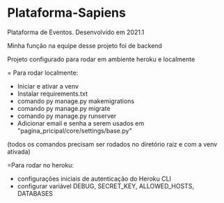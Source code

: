 # Plataforma-Sapiens
Plataforma de Eventos. Desenvolvido em 2021.1 

Minha função na equipe desse projeto foi de backend

Projeto configurado para rodar em ambiente heroku e localmente

= Para rodar localmente:
- Iniciar e ativar a venv
- Instalar requirements.txt
- comando py manage.py makemigrations
- comando py manage.py migrate
- comando py manage.py runserver
- Adicionar email e senha a serem usados em "pagina_pricipal/core/settings/base.py"

(todos os comandos precisam ser rodados no diretório raiz e com a venv ativada)

=Para rodar no heroku:
- configurações iniciais de autenticação do Heroku CLI
- configurar variável DEBUG, SECRET_KEY, ALLOWED_HOSTS, DATABASES
